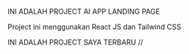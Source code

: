 INI ADALAH PROJECT AI APP LANDING PAGE

Project ini menggunakan React JS dan Tailwind CSS

INI ADALAH PROJECT SAYA TERBARU
//